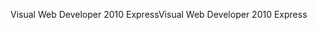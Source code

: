 <span data-ttu-id="62232-101">Visual Web Developer 2010 Express</span><span class="sxs-lookup"><span data-stu-id="62232-101">Visual Web Developer 2010 Express</span></span>